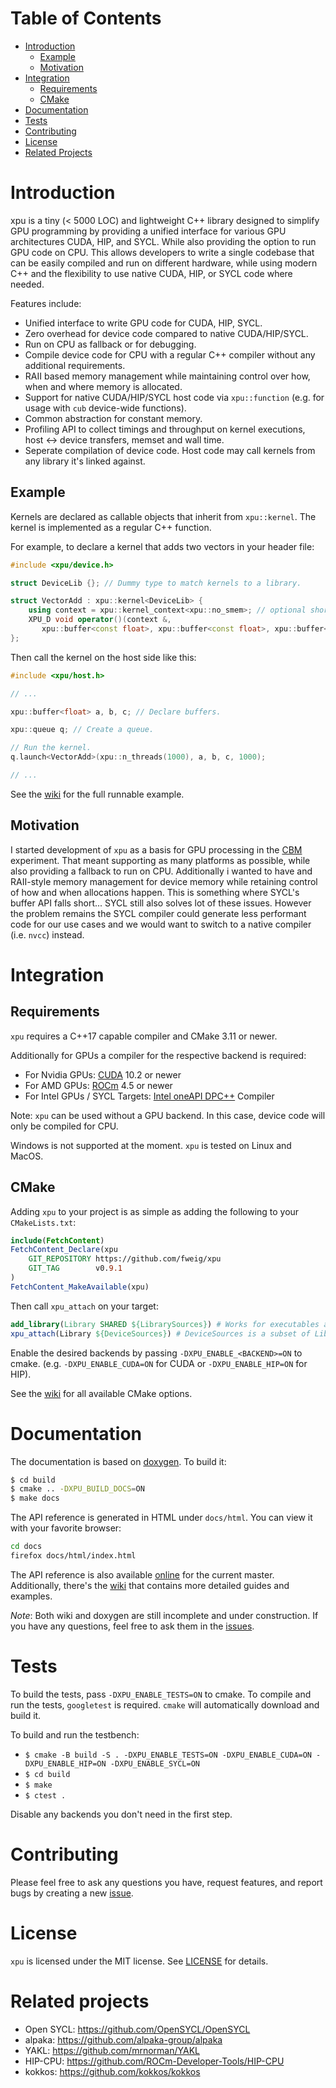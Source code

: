 # Table of Contents

- [Introduction](#introduction)
    - [Example](#example)
    - [Motivation](#motivation)
- [Integration](#integration)
    - [Requirements](#requirements)
    - [CMake](#cmake)
- [Documentation](#documentation)
- [Tests](#tests)
- [Contributing](#contributing)
- [License](#license)
- [Related Projects](#related-projects)

# Introduction

xpu is a tiny (< 5000 LOC) and lightweight C++ library designed to simplify GPU programming by providing a unified interface for various GPU architectures CUDA, HIP, and SYCL. While also providing the option to run GPU code on CPU. This allows developers to write a single codebase that can be easily compiled and run on different hardware, while using modern C++ and the flexibility to use native CUDA, HIP, or SYCL code where needed.

Features include:
- Unified interface to write GPU code for CUDA, HIP, SYCL.
- Zero overhead for device code compared to native CUDA/HIP/SYCL.
- Run on CPU as fallback or for debugging.
- Compile device code for CPU with a regular C++ compiler without any additional requirements.
- RAII based memory management while maintaining control over how, when and where memory is allocated.
- Support for native CUDA/HIP/SYCL host code via `xpu::function` (e.g. for usage with `cub` device-wide functions).
- Common abstraction for constant memory.
- Profiling API to collect timings and throughput on kernel executions, host <-> device transfers, memset and wall time.
- Seperate compilation of device code. Host code may call kernels from any library it's linked against.

## Example

Kernels are declared as callable objects that inherit from `xpu::kernel`. The kernel is implemented as a regular C++ function.

For example, to declare a kernel that adds two vectors in your header file:
```c++
#include <xpu/device.h>

struct DeviceLib {}; // Dummy type to match kernels to a library.

struct VectorAdd : xpu::kernel<DeviceLib> {
    using context = xpu::kernel_context<xpu::no_smem>; // optional shorthand
    XPU_D void operator()(context &,
       xpu::buffer<const float>, xpu::buffer<const float>, xpu::buffer<float>, size_t);
};
```

Then call the kernel on the host side like this:
```c++
#include <xpu/host.h>

// ...

xpu::buffer<float> a, b, c; // Declare buffers.

xpu::queue q; // Create a queue.

// Run the kernel.
q.launch<VectorAdd>(xpu::n_threads(1000), a, b, c, 1000);

// ...
```

See the [wiki](https://github.com/fweig/xpu/wiki/Vector-Add---Example) for the full runnable example.

## Motivation

I started development of `xpu` as a basis for GPU processing in the [CBM](https://www.gsi.de/work/forschung/cbmnqm/cbm) experiment.
That meant supporting as many platforms as possible, while also providing a fallback to run on CPU. Additionally i wanted to have and RAII-style memory management for device memory while retaining control of how and when allocations happen. This is something where SYCL's buffer API falls short... SYCL still also solves lot of these issues. However the problem remains the SYCL compiler could generate less performant code for our use cases and we would want to switch to a native compiler (i.e. `nvcc`) instead.

# Integration

## Requirements

`xpu` requires a C++17 capable compiler and CMake 3.11 or newer.

Additionally for GPUs a compiler for the respective backend is required:
- For Nvidia GPUs: [CUDA](https://developer.nvidia.com/cuda-toolkit) 10.2 or newer
- For AMD GPUs: [ROCm](https://www.amd.com/de/graphics/servers-solutions-rocm) 4.5 or newer
- For Intel GPUs / SYCL Targets: [Intel oneAPI DPC++](https://www.intel.com/content/www/us/en/developer/tools/oneapi/dpc-compiler.html) Compiler

Note: `xpu` can be used without a GPU backend. In this case, device code will only be compiled for CPU.

Windows is not supported at the moment. `xpu` is tested on Linux and MacOS.

## CMake

Adding `xpu` to your project is as simple as adding the following to your `CMakeLists.txt`:
```cmake
include(FetchContent)
FetchContent_Declare(xpu
    GIT_REPOSITORY https://github.com/fweig/xpu
    GIT_TAG        v0.9.1
)
FetchContent_MakeAvailable(xpu)
```

Then call `xpu_attach` on your target:
```cmake
add_library(Library SHARED ${LibrarySources}) # Works for executables as well
xpu_attach(Library ${DeviceSources}) # DeviceSources is a subset of LibrarySources that should be compiled for GPU
```

Enable the desired backends by passing `-DXPU_ENABLE_<BACKEND>=ON` to cmake. (e.g. `-DXPU_ENABLE_CUDA=ON` for CUDA or `-DXPU_ENABLE_HIP=ON` for HIP).

See the [wiki](https://github.com/fweig/xpu/wiki/CMake-Options) for all available CMake options.

# Documentation

The documentation is based on [doxygen](https://www.doxygen.nl/). To build it:
```bash
$ cd build
$ cmake .. -DXPU_BUILD_DOCS=ON
$ make docs
```

The API reference is generated in HTML under `docs/html`. You can view it with your favorite browser:
```bash
cd docs
firefox docs/html/index.html
```

The API reference is also available [online](https://fweig.github.io/xpu/) for the current master. \
Additionally, there's the [wiki](https://github.com/fweig/xpu/wiki) that contains more detailed guides and examples.

*Note*: Both wiki and doxygen are still incomplete and under construction. If you have any questions, feel free to ask them in the [issues](https://github.com/fweig/xpu/issues/new).

# Tests

To build the tests, pass `-DXPU_ENABLE_TESTS=ON` to cmake.  To compile and run the tests, `googletest` is required.
`cmake` will automatically download and build it.

To build and run the testbench:
- `$ cmake -B build -S . -DXPU_ENABLE_TESTS=ON -DXPU_ENABLE_CUDA=ON -DXPU_ENABLE_HIP=ON -DXPU_ENABLE_SYCL=ON`
- `$ cd build`
- `$ make`
- `$ ctest .`

Disable any backends you don't need in the first step.

# Contributing

Please feel free to ask any questions you have, request features, and report bugs by creating a new [issue](https://github.com/fweig/xpu/issues/new).

# License

`xpu` is licensed under the MIT license. See [LICENSE](LICENSE) for details.

# Related projects

- Open SYCL: https://github.com/OpenSYCL/OpenSYCL
- alpaka: https://github.com/alpaka-group/alpaka
- YAKL: https://github.com/mrnorman/YAKL
- HIP-CPU: https://github.com/ROCm-Developer-Tools/HIP-CPU
- kokkos: https://github.com/kokkos/kokkos
